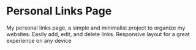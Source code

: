 # Personal Links Page

My personal links page, a simple and minimalist project to organize my websites. Easily add, edit, and delete links. Responsive layout for a great experience on any device